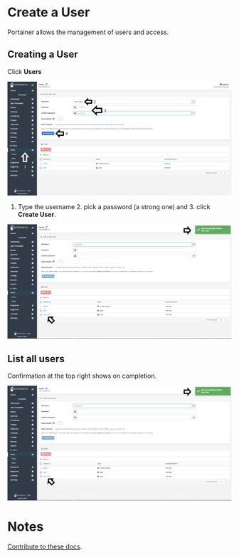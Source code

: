 # Create a User

Portainer allows the management of users and access.

## Creating a User

Click <b>Users</b>

![users](assets/user_1.png)

1. Type the username 2. pick a password (a strong one) and 3. click <b>Create User</b>.

![users](assets/user_2.png)

## List all users

Confirmation at the top right shows on completion.

![users](assets/user_2.png)

# Notes

[Contribute to these docs](https://github.com/portainer/portainer-docs/blob/master/contributing.md).